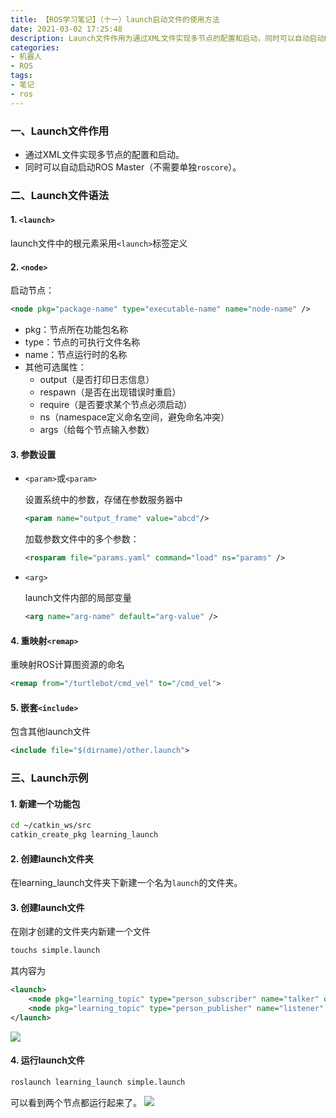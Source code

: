 ```yaml
---
title: 【ROS学习笔记】（十一）launch启动文件的使用方法
date: 2021-03-02 17:25:48
description: Launch文件作用为通过XML文件实现多节点的配置和启动，同时可以自动启动ROS Master（不需要单独`roscore`）。语法规范如下...
categories:
- 机器人
- ROS
tags:
- 笔记
- ros
---
```


### 一、Launch文件作用

* 通过XML文件实现多节点的配置和启动。
* 同时可以自动启动ROS Master（不需要单独`roscore`）。

### 二、Launch文件语法

#### 1. `<launch>`

launch文件中的根元素采用`<launch>`标签定义

#### 2. `<node>`

启动节点：
```xml
<node pkg="package-name" type="executable-name" name="node-name" />
```
* pkg：节点所在功能包名称
* type：节点的可执行文件名称
* name：节点运行时的名称
* 其他可选属性：
  * output（是否打印日志信息）
  * respawn（是否在出现错误时重启）
  * require（是否要求某个节点必须启动）
  * ns（namespace定义命名空间，避免命名冲突）
  * args（给每个节点输入参数）

#### 3. 参数设置

* `<param>`或`<param>`

  设置系统中的参数，存储在参数服务器中

  ```xml
  <param name="output_frame" value="abcd"/>
  ```

  加载参数文件中的多个参数：

  ```xml
  <rosparam file="params.yaml" command="load" ns="params" />
  ```

* `<arg>`

  launch文件内部的局部变量

  ```xml
  <arg name="arg-name" default="arg-value" />
  ```

#### 4. 重映射`<remap>`

重映射ROS计算图资源的命名

```xml
<remap from="/turtlebot/cmd_vel" to="/cmd_vel">
```

#### 5. 嵌套`<include>`

包含其他launch文件

```xml
<include file="$(dirname)/other.launch">
```

### 三、Launch示例

#### 1. 新建一个功能包

```bash
cd ~/catkin_ws/src
catkin_create_pkg learning_launch
```

#### 2. 创建launch文件夹

在learning_launch文件夹下新建一个名为`launch`的文件夹。

#### 3. 创建launch文件

在刚才创建的文件夹内新建一个文件

```bash
touchs simple.launch
```

其内容为

```xml
<launch>
    <node pkg="learning_topic" type="person_subscriber" name="talker" output="screen" />
    <node pkg="learning_topic" type="person_publisher" name="listener" output="screen" /> 
</launch>
```
![](https://img-blog.csdnimg.cn/20210302172409787.png)

#### 4. 运行launch文件

```bash
roslaunch learning_launch simple.launch
```

可以看到两个节点都运行起来了。
![](https://img-blog.csdnimg.cn/20210302172453240.png?x-oss-process=image/watermark,type_ZmFuZ3poZW5naGVpdGk,shadow_10,text_aHR0cHM6Ly9ibG9nLmNzZG4ubmV0L3dlaXhpbl80NDU0MzQ2Mw==,size_16,color_FFFFFF,t_70)
